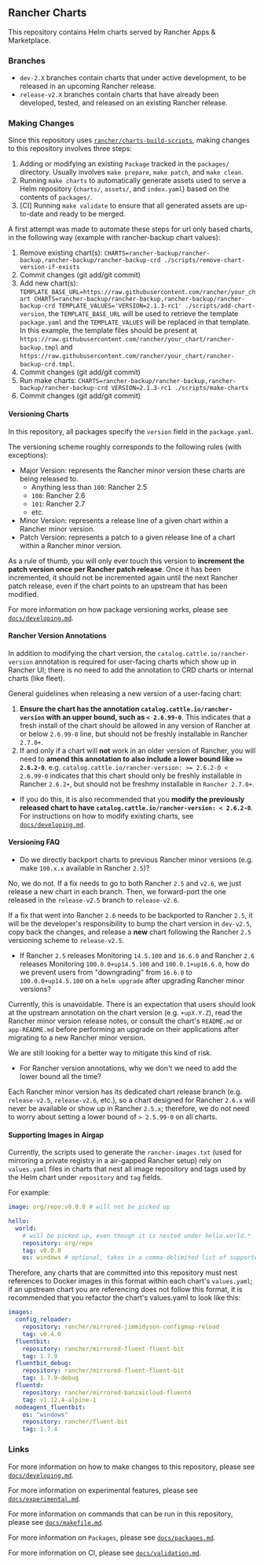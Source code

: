 ## Rancher Charts

This repository contains Helm charts served by Rancher Apps & Marketplace.

### Branches

- `dev-2.X` branches contain charts that under active development, to be released in an upcoming Rancher release.
- `release-v2.X` branches contain charts that have already been developed, tested, and released on an existing Rancher release.

### Making Changes

Since this repository uses [`rancher/charts-build-scripts`](https://github.com/rancher/charts-build-scripts), making changes to this repository involves three steps:
1. Adding or modifying an existing `Package` tracked in the `packages/` directory. Usually involves `make prepare`, `make patch`, and `make clean`.
2. Running `make charts` to automatically generate assets used to serve a Helm repository (`charts/`, `assets/`, and `index.yaml`) based on the contents of `packages/`.
3. [CI] Running `make validate` to ensure that all generated assets are up-to-date and ready to be merged.

A first attempt was made to automate these steps for url only based charts, in the following way (example with rancher-backup chart values):

1. Remove existing chart(s): `CHARTS=rancher-backup/rancher-backup,rancher-backup/rancher-backup-crd ./scripts/remove-chart-version-if-exists`
2. Commit changes (git add/git commit)
3. Add new chart(s): `TEMPLATE_BASE_URL=https://raw.githubusercontent.com/rancher/your_chart CHARTS=rancher-backup/rancher-backup,rancher-backup/rancher-backup-crd TEMPLATE_VALUES='VERSION=2.1.3-rc1' ./scripts/add-chart-version`, the `TEMPLATE_BASE_URL` will be used to retrieve the template `package.yaml` and the `TEMPLATE_VALUES` will be replaced in that template. In this example, the template files should be present at `https://raw.githubusercontent.com/rancher/your_chart/rancher-backup.tmpl` and `https://raw.githubusercontent.com/rancher/your_chart/rancher-backup-crd.tmpl`.
4. Commit changes (git add/git commit)
5. Run make charts: `CHARTS=rancher-backup/rancher-backup,rancher-backup/rancher-backup-crd VERSION=2.1.3-rc1 ./scripts/make-charts`
6. Commit changes (git add/git commit)

#### Versioning Charts

In this repository, all packages specify the `version` field in the `package.yaml`.

The versioning scheme roughly corresponds to the following rules (with exceptions):
- Major Version: represents the Rancher minor version these charts are being released to.
  - Anything less than `100`: Rancher 2.5
  - `100`: Rancher 2.6
  - `101`: Rancher 2.7
  - etc.
- Minor Version: represents a release line of a given chart within a Rancher minor version.
- Patch Version: represents a patch to a given release line of a chart within a Rancher minor version.

As a rule of thumb, you will only ever touch this version to **increment the patch version once per Rancher patch release**. Once it has been incremented, it should not be incremented again until the next Rancher patch release, even if the chart points to an upstream that has been modified.

For more information on how package versioning works, please see [`docs/developing.md`](docs/developing.md).

#### Rancher Version Annotations

In addition to modifying the chart version, the `catalog.cattle.io/rancher-version` annotation is required for user-facing charts which show up in Rancher UI; there is no need to add the annotation to CRD charts or internal charts (like fleet).

General guidelines when releasing a new version of a user-facing chart:

1. **Ensure the chart has the annotation `catalog.cattle.io/rancher-version` with an upper bound, such as `< 2.6.99-0`**. This indicates that a fresh install of the chart should be allowed in any version of Rancher at or below `2.6.99-0` line, but should not be freshly installable in Rancher `2.7.0+`.
2. If and only if a chart will **not** work in an older version of Rancher, you will need to **amend this annotation to also include a lower bound like `>= 2.6.2-0`**. e.g. `catalog.cattle.io/rancher-version: >= 2.6.2-0 < 2.6.99-0` indicates that this chart should only be freshly installable in Rancher `2.6.2+`, but should not be freshmy installable in `Rancher 2.7.0+`.
  - If you do this, it is also recommended that you **modify the previously released chart to have `catalog.cattle.io/rancher-version: < 2.6.2-0`**. For instructions on how to modify existing charts, see [`docs/developing.md`](docs/developing.md).

#### Versioning FAQ

- Do we directly backport charts to previous Rancher minor versions (e.g. make `100.x.x` available in Rancher `2.5`)?

No, we do not. If a fix needs to go to both Rancher `2.5` and `v2.6`, we just release a new chart in each branch. Then, we forward-port the one released in the `release-v2.5` branch to `release-v2.6`.

If a fix that went into Rancher `2.6` needs to be backported to Rancher `2.5`, it will be the developer's responsibility to bump the chart version in `dev-v2.5`, copy back the changes, and release a **new** chart following the Rancher `2.5` versioning scheme to `release-v2.5`.

- If Rancher `2.5` releases Monitoring `14.5.100` and `16.6.0` and Rancher `2.6` releases Monitoring `100.0.0+up14.5.100` and `100.0.1+up16.6.0`, how do we prevent users from "downgrading" from `16.6.0` to `100.0.0+up14.5.100` on a `helm upgrade` after upgrading Rancher minor versions?

Currently, this is unavoidable. There is an expectation that users should look at the upstream annotation on the chart version (e.g. `+upX.Y.Z`), read the Rancher minor version release notes, or consult the chart's `README.md` or `app-README.md` before performing an upgrade on their applications after migrating to a new Rancher minor version.

We are still looking for a better way to mitigate this kind of risk.

- For Rancher version annotations, why we don't we need to add the lower bound all the time?

Each Rancher minor version has its dedicated chart release branch (e.g. `release-v2.5`, `release-v2.6`, etc.), so a chart designed for Rancher `2.6.x` will never be available or show up in Rancher `2.5.x`; therefore, we do not need to worry about setting a lower bound of `> 2.5.99-0` on all charts.

#### Supporting Images in Airgap

Currently, the scripts used to generate the `rancher-images.txt` (used for mirroring a private registry in a air-gapped Rancher setup) rely on `values.yaml` files in charts that nest all image repository and tags used by the Helm chart under `repository` and `tag` fields.

For example:

```yaml
image: org/repo:v0.0.0 # will not be picked up

hello:
  world:
    # will be picked up, even though it is nested under hello.world.*
    repository: org/repo
    tag: v0.0.0
    os: windows # optional, takes in a comma-delimited list of supported OSs. By default, the OS is assumed to be "linux" but you can specify "windows" or "linux,windows" as well.
```

Therefore, any charts that are committed into this repository must nest references to Docker images in this format within each chart's `values.yaml`; if an upstream chart you are referencing does not follow this format, it is recommended that you refactor the chart's values.yaml to look like this:

```yaml
images:
  config_reloader:
    repository: rancher/mirrored-jimmidyson-configmap-reload
    tag: v0.4.0
  fluentbit:
    repository: rancher/mirrored-fluent-fluent-bit
    tag: 1.7.9
  fluentbit_debug:
    repository: rancher/mirrored-fluent-fluent-bit
    tag: 1.7.9-debug
  fluentd:
    repository: rancher/mirrored-banzaicloud-fluentd
    tag: v1.12.4-alpine-1
  nodeagent_fluentbit:
    os: "windows"
    repository: rancher/fluent-bit
    tag: 1.7.4
```

### Links

For more information on how to make changes to this repository, please see [`docs/developing.md`](docs/developing.md).

For more information on experimental features, please see [`docs/experimental.md`](docs/experimental.md).

For more information on commands that can be run in this repository, please see [`docs/makefile.md`](docs/makefile.md).

For more information on `Packages`, please see [`docs/packages.md`](docs/packages.md).

For more information on CI, please see [`docs/validation.md`](docs/validation.md).

